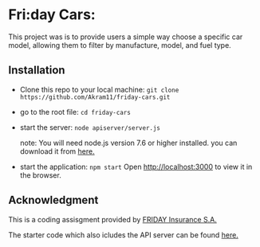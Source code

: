 # Fri:day Cars:

This project was is to provide users a simple way choose a specific car model, allowing them to filter by manufacture, model, and fuel type.

## Installation

-   Clone this repo to your local machine:
    `git clone https://github.com/Akram11/friday-cars.git`

-   go to the root file:
    `cd friday-cars`

-   start the server:
    `node apiserver/server.js`

    note: You will need node.js version 7.6 or higher installed. you can download it from [here.](https://nodejs.org/)

-   start the application:
    `npm start`
    Open [http://localhost:3000](http://localhost:3000) to view it in the browser.

## Acknowledgment

This is a coding assisgment provided by [FRIDAY Insurance S.A.](https://www.friday.de/)

The starter code which also icludes the API server can be found [here.](https://gitlab.forfriday.de/-/snippets/56)

